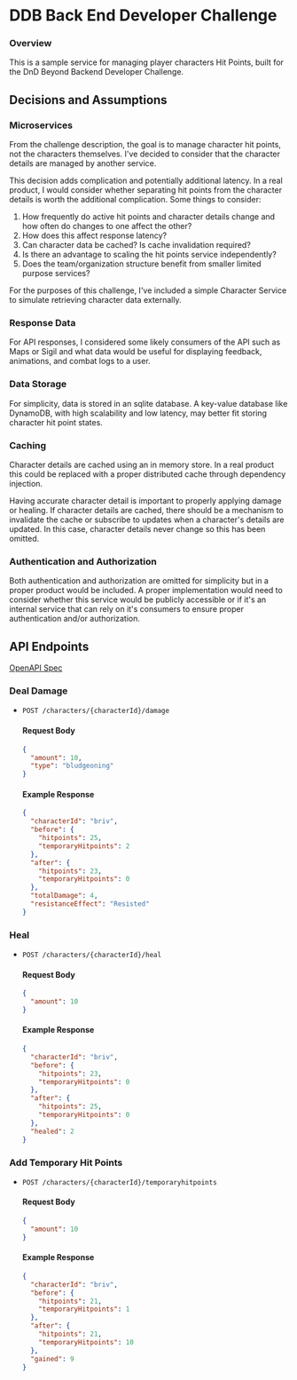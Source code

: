 # DDB Back End Developer Challenge

### Overview

This is a sample service for managing player characters Hit Points, built for the DnD Beyond Backend Developer
Challenge.

## Decisions and Assumptions

### Microservices

From the challenge description, the goal is to manage character hit points, not the characters themselves. I've decided to consider that the character details are managed by another service.

This decision adds complication and potentially additional latency.  In a real product, I would consider whether separating hit points from the character details is worth the additional complication.  Some things to consider:
1. How frequently do active hit points and character details change and how often do changes to one affect the other?
2. How does this affect response latency?
3. Can character data be cached? Is cache invalidation required?
4. Is there an advantage to scaling the hit points service independently?
5. Does the team/organization structure benefit from smaller limited purpose services?

For the purposes of this challenge, I've included a simple Character Service to simulate retrieving character data externally.

### Response Data

For API responses, I considered some likely consumers of the API such as Maps or Sigil and what data would be useful for displaying feedback, animations, and combat logs to a user.

### Data Storage

For simplicity, data is stored in an sqlite database.  A key-value database like DynamoDB, with high scalability and low latency, may better fit storing character hit point states.

### Caching

Character details are cached using an in memory store.  In a real product this could be replaced with a proper distributed cache through dependency injection.

Having accurate character detail is important to properly applying damage or healing.  If character details are cached, there should be a mechanism to invalidate the cache or subscribe to updates when a character's details are updated.  In this case, character details never change so this has been omitted.

### Authentication and Authorization

Both authentication and authorization are omitted for simplicity but in a proper product would be included.  A proper implementation would need to consider whether this service would be publicly accessible or if it's an internal service that can rely on it's consumers to ensure proper authentication and/or authorization.


## API Endpoints

[OpenAPI Spec](openapi-v1.json)

### Deal Damage

- `POST /characters/{characterId}/damage`

    #### Request Body

    ```json
    {
      "amount": 10,
      "type": "bludgeoning"
    }
    ```

    #### Example Response

    ```json
    {
      "characterId": "briv",
      "before": {
        "hitpoints": 25,
        "temporaryHitpoints": 2
      },
      "after": {
        "hitpoints": 23,
        "temporaryHitpoints": 0
      },
      "totalDamage": 4,
      "resistanceEffect": "Resisted"
    }
    ```

### Heal

- `POST /characters/{characterId}/heal`
    
    #### Request Body
    
    ```json
    {
      "amount": 10
    }
    ```
    
    #### Example Response
    
    ```json
    {
      "characterId": "briv",
      "before": {
        "hitpoints": 23,
        "temporaryHitpoints": 0
      },
      "after": {
        "hitpoints": 25,
        "temporaryHitpoints": 0
      },
      "healed": 2
    }
    ```

### Add Temporary Hit Points

- `POST /characters/{characterId}/temporaryhitpoints`

    #### Request Body
    
    ```json
    {
      "amount": 10
    }
    ```
    
    #### Example Response
    
    ```json
    {
      "characterId": "briv",
      "before": {
        "hitpoints": 21,
        "temporaryHitpoints": 1
      },
      "after": {
        "hitpoints": 21,
        "temporaryHitpoints": 10
      },
      "gained": 9
    }
    ```


